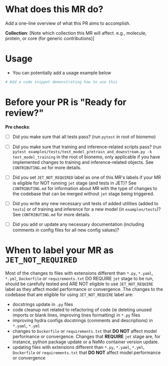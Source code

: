 # What does this MR do?

Add a one-line overview of what this PR aims to accomplish.

**Collection**: [Note which collection this MR will affect. e.g., molecule, protein, or core (for generic contributions)]

# Usage
* You can potentially add a usage example below

```python
# Add a code snippet demonstrating how to use this 
```

# Before your PR is "Ready for review?"
**Pre checks**:
- [ ] Did you make sure that all tests pass? (run `pytest` in root of bionemo)
- [ ] Did you make sure that training and inference-related scripts pass? (run `pytest examples/tests/test_model_pretrain_and_downstream.py -k test_model_training` in the root of bionemo, only applicable if you have implemented changes to training and inference-related objects. See `CONTRIBUTING.md` for more details.
- [ ] Did you set `JET_NOT_REQUIRED` label as one of this MR's labels if your MR is eligible for NOT running `jet` stage (and tests in JET)? See `CONTRIBUTING.md` for information about MR with the type of changes to the codebase that can be merged without `jet` stage being triggered.
- [ ] Did you write any new necessary unit tests of added utilities (added to `tests`) or of training and inference for a new model (in `examples/tests`)? See `CONTRIBUTING.md` for more details.
- [ ] Did you add or update any necessary documentation (including comments in config files for all new config values)?
  

# When to label your MR as `JET_NOT_REQUIRED`
Most of the changes to files with extensions different than `*.py`, `*.yaml`, `*.yml`,  `Dockerfile` or `requirements.txt` DO REQUIRE `jet` stage to be run, should be carefully tested and ARE NOT eligible to use `JET_NOT_REQUIRE` label as they affect model performance or convergence. 
The changes to the codebase that are eligible for using `JET_NOT_REQUIRE` label are:
* docstrings update in `.py` files
* code cleanup not related to refactoring of code (ie deleting unused imports or blank lines, improving lines formatting) in `*.py` files
* improving hydra configs docstrings (comments and descriptions) in  `*.yaml`, `*.yml`
* changes to `Dockerfile` or `requirements.txt` that **DO NOT** affect model performance or convergence. Changes that **REQUIRE** `jet` stage are, for instance, python package update or a NeMo container version update.
* updating files with extensions different than `*.py`, `*.yaml`, `*.yml`,  `Dockerfile` or `requirements.txt` that **DO NOT** affect model performance or convergence


